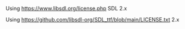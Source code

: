 Using https://www.libsdl.org/license.php SDL 2.x



Using https://github.com/libsdl-org/SDL_ttf/blob/main/LICENSE.txt 2.x
